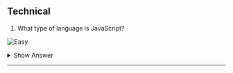## Technical
1. What type of language is JavaScript?

![Easy](https://github.com/revaturelabs/interviewquestions/blob/dev/ComplexityTags/simple%20(2).svg)

<details><summary> Show Answer </summary>

<blockquote>

 JavaScript is a scripting language which is not only used for client-side validation in web application but also evolved and helps to build end to end web applications. It has significant contribution in building diversified platform mobile applications today. 

 </blockquote>

</details>

---
